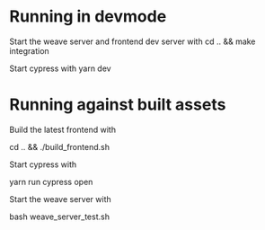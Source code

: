 # Running in devmode

Start the weave server and frontend dev server with 
cd .. && make integration

Start cypress with 
yarn dev

# Running against built assets

Build the latest frontend with 

cd .. && ./build_frontend.sh

Start cypress with 

yarn run cypress open

Start the weave server with 

bash weave_server_test.sh
